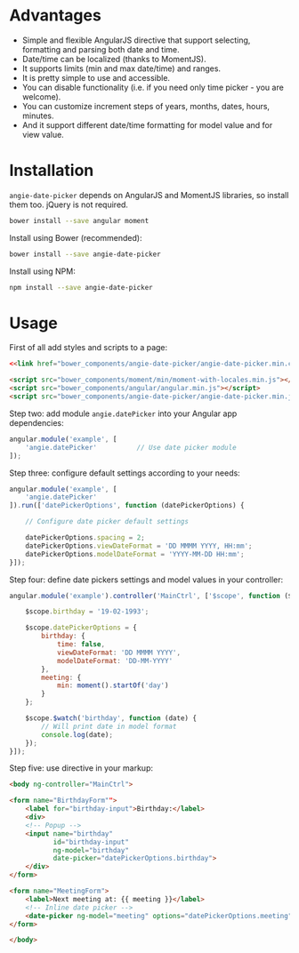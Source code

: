 
# Advantages

- Simple and flexible AngularJS directive that support selecting, formatting and parsing both date and time.
- Date/time can be localized (thanks to MomentJS).
- It supports limits (min and max date/time) and ranges.
- It is pretty simple to use and accessible.
- You can disable functionality (i.e. if you need only time picker - you are welcome).
- You can customize increment steps of years, months, dates, hours, minutes.
- And it support different date/time formatting for model value and for view value.


# Installation

`angie-date-picker` depends on AngularJS and MomentJS libraries, so install them too. jQuery is not required.

```bash
bower install --save angular moment
```

Install using Bower (recommended):

```bash
bower install --save angie-date-picker
```

Install using NPM:

```bash
npm install --save angie-date-picker
```

# Usage

First of all add styles and scripts to a page:

```html
<<link href="bower_components/angie-date-picker/angie-date-picker.min.css" rel="stylesheet">

<script src="bower_components/moment/min/moment-with-locales.min.js"></script>
<script src="bower_components/angular/angular.min.js"></script>
<script src="bower_components/angie-date-picker/angie-date-picker.min.js"></script>
```

Step two: add module `angie.datePicker` into your Angular app dependencies:

```js
angular.module('example', [
    'angie.datePicker'          // Use date picker module
]);
```

Step three: configure default settings according to your needs:

```js
angular.module('example', [
    'angie.datePicker'
]).run(['datePickerOptions', function (datePickerOptions) {

    // Configure date picker default settings

    datePickerOptions.spacing = 2;
    datePickerOptions.viewDateFormat = 'DD MMMM YYYY, HH:mm';
    datePickerOptions.modelDateFormat = 'YYYY-MM-DD HH:mm';
}]);
```

Step four: define date pickers settings and model values in your controller:

```js
angular.module('example').controller('MainCtrl', ['$scope', function ($scope) {

    $scope.birthday = '19-02-1993';

    $scope.datePickerOptions = {
        birthday: {
            time: false,
            viewDateFormat: 'DD MMMM YYYY',
            modelDateFormat: 'DD-MM-YYYY'
        },
        meeting: {
            min: moment().startOf('day')
        }
    };

    $scope.$watch('birthday', function (date) {
        // Will print date in model format
        console.log(date);
    });
}]);
```

Step five: use directive in your markup:

```html
<body ng-controller="MainCtrl">

<form name="BirthdayForm"">
    <label for="birthday-input">Birthday:</label>
    <div>
    <!-- Popup -->
    <input name="birthday"
           id="birthday-input"
           ng-model="birthday"
           date-picker="datePickerOptions.birthday">
    </div>
</form>

<form name="MeetingForm">
    <label>Next meeting at: {{ meeting }}</label>
    <!-- Inline date picker -->
    <date-picker ng-model="meeting" options="datePickerOptions.meeting"></date-picker>
</form>

</body>
```
